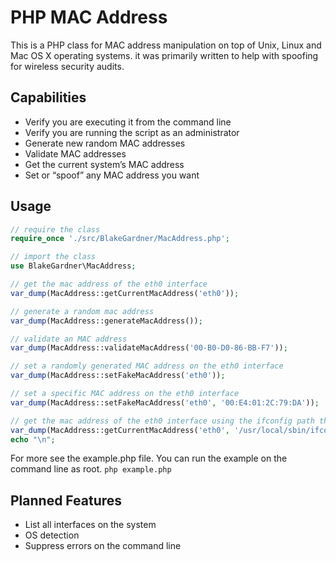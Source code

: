 # PHP MAC Address

This is a PHP class for MAC address manipulation on top of Unix, Linux and Mac
OS X operating systems. it was primarily written to help with spoofing for
wireless security audits.

## Capabilities

  * Verify you are executing it from the command line
  * Verify you are running the script as an administrator
  * Generate new random MAC addresses
  * Validate MAC addresses
  * Get the current system’s MAC address
  * Set or “spoof” any MAC address you want

## Usage

``` php
// require the class
require_once './src/BlakeGardner/MacAddress.php';

// import the class
use BlakeGardner\MacAddress;

// get the mac address of the eth0 interface
var_dump(MacAddress::getCurrentMacAddress('eth0'));

// generate a random mac address
var_dump(MacAddress::generateMacAddress());

// validate an MAC address
var_dump(MacAddress::validateMacAddress('00-B0-D0-86-BB-F7'));

// set a randomly generated MAC address on the eth0 interface
var_dump(MacAddress::setFakeMacAddress('eth0'));

// set a specific MAC address on the eth0 interface
var_dump(MacAddress::setFakeMacAddress('eth0', '00:E4:01:2C:79:DA'));

// get the mac address of the eth0 interface using the ifconfig path that we define 
var_dump(MacAddress::getCurrentMacAddress('eth0', '/usr/local/sbin/ifconfig'));
echo "\n";
```

For more see the example.php file. You can run the example on the command line
as root. `php example.php`

## Planned Features

  * List all interfaces on the system
  * OS detection
  * Suppress errors on the command line
